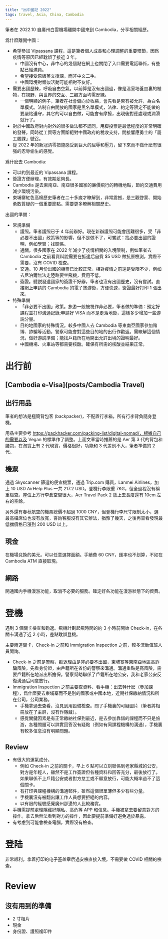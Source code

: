 ```yaml
---
title: "出中國記 2022"
tags: travel, Asia, China, Cambodia
---
```


筆者在 2022.10 自廣州白雲機場離開中國來到 Cambodia，分享相關經歷。

爲什麽離開中國：  
- 希望參加 Vipassana 課程，這是筆者個人成長和心理調整的重要環節，因爲疫情等原因已經耽誤了接近 3 年。
	- 中國沒有中心，非中心的幾個點在網上也關閉了入口需要電話聯係，有些點已經滿員。
	- 希望接受原版英文授課，而非中文二手。
	- 中國環境對類似活動可能相對不友好。
- 需要出國歷練，呼吸自由空氣。以前算是沒有出國過，像是溫室培養皿裏的植物，在視野、與世界的交互、三觀方面均需歷練。
	- 一個明顯的例子，筆者在社會偏向於收縮，會先看是否有被允許，為白名單模式。法制自由開放的國家是黑名單模式，法律、約定等限定不能做的要嚴格遵守，其它的可以自由做，可能會有摩擦，出現後對應處理或潤滑就行了。
- 對於中國政府對内對外的很多做法都不認同，用脚投票是最低程度的非常明確的發聲。同時從工資等方面斷絕對中國政府的稅收支持，間接響應勇士的「罷工罷課」號召。
- 從 2022 年的新冠清零措施感受到巨大的屈辱和壓力，留下來而不做什麽有很强的忍辱偷生的感覺。

爲什麽去 Cambodia:  
- 可以約到最近的 Vipassana 課程。
- 簽證方便辦理，有效期足夠長。
- Cambodia 是去東南亞、南亞很多國家的廉價飛行的轉機地點，節約交通費用減少環境污染。
- 柬埔寨紅色高棉歷史筆者在二十多嵗才瞭解到，非常震撼，是三觀啓蒙、開始勇敢質疑的一個重要節點。需要更多瞭解相關歷史。

出國的準備：
- 常規準備
	- 護照。筆者護照已于 4 年前辦好。現在新辦護照可能會困難很多，受「非必要不出國」政策等的影響，但不是做不了，可嘗試：找必要出國的證明，例如學習；找關係。
	- 通關。很多國家在 2022 年減少了疫情相關的入境限制，例如筆者去 Cambodia 之前看資料說需要在抵達后自費 $5 USD 做抗原檢測，實際不需要，沒有 COVID 檢查。
	- 交通。10 月份出國的機票已比較正常。相對疫情之前還是受限不少，例如去尼泊爾無法走陸路要坐飛機，費用不低。
	- 簽證。聽説發達國家的簽證不好辦，筆者也沒有出國歷史，沒有嘗試。直接網上申請的 Cambodia 的電子旅游簽，方便快速，簽證最好打印 1 張出來。
- 特殊準備
	- 「非必要不出国」政策。旅游一般被視作非必要，筆者做的準備：預定好課程並打印溝通記錄;申請好 VISA 而不是走落地簽，這樣多少增加一些游説分量。
	- 目的地國家的特殊情況。較多中國人去 Cambodia 等東南亞國家參加賭博、詐騙等活動，警察可能會對這些目的地的出行作勸返。需瞭解這個情況，做好游説準備；能找戶籍所在地開出允許出境的證明最好。
	- 中國機場、火車站等都需要核酸。確保有所需的核酸並結果正常。

# 出行前

## [Cambodia e-Visa](posts/Cambodia Travel)

## 出行用品

筆者的想法是極簡背包客 (backpacker)，不配置行李箱，所有行李背負隨身登機。

用品主要參考 https://packhacker.com/packing-list/digital-nomad/，根據自己的需要以及 Vegan 的標準作了調整。上面文章當時推薦的是 Aer 第 3 代的背包和腰包，在淘寶上有 2 代現貨，價格很好，功能和 3 代差別不大，筆者準備的 2 代。

## 機票

通過 Skyscanner 篩選的便宜機票，通過 Trip.com 購買，Lanmei Airlines，加上 10 USD AirHelp Plus 一共 217.2 USD。登機行李限重 7KG，但全過程沒有稱重檢查。座位上方行李倉空間很大，Aer Travel Pack 2 放上去長度還有 10cm 左右的空餘。

另外還有春秋航空的機票總價不超過 1000 CNY，但登機行李尺寸限制太小，選最高檔席位也沒有放寬，咨詢客服沒有其它辦法，猶豫了幾天，之後再查看發現最低擋價格已漲到 200 USD 以上。

## 現金

在機場兌換的美元。可以任意選擇面額。手續費 60 CNY，匯率也不划算，不如在 Cambodia ATM 直接取現。

## 網路

開通國内手機漫游功能，取消不必要的服務。確定好各功能在漫游狀態下的資費。

# 登機

遇到 3 個關卡檢查和勸返。飛機計劃起飛時間的約 3 小時前開始 Check-in，在各關卡溝通了近 2 小時，差點耽誤登機。

主要兩道關卡，Check-in 之前和 Immigration Inspection 之前，較多流動值班人員問詢。

- Check-in 之前是警察，勸返理由是非必要不出國，柬埔寨等東南亞地區高詐騙風險。先看身份證，由戶籍所在省份的警察來溝通。溝通重點是高風險，需要戶籍所在地派出所擔保。警察幫助聯係了戶籍所在地公安，我和老家公安反復溝通后同意放行。
- Immigration Inspection 之前主要查資料、看手機：出去幹什麽（參加課程），爲什麽要去柬埔寨而不是別的國家或中國本地，近期社保繳納情況和所在公司，公司業務。
	- 手機拿過去查看，沒見到用設備檢查。問了手機裏的可疑圖片（筆者將相冊放在了主屏，沒有作隱藏）。
	- 感覺關鍵因素是有正常繳納社保到最近，是去參加靠譜的課程而不只是旅游，各種問題可以詳實回答沒有疑點（例如有同課程機構的溝通），手機裏有較多信息沒有明顯問題。

## Review

- 有很大的運氣成分。
	- 例如 Check-in 之前的關卡，早上 6 點可以立刻聯係到老家縣城的公安，對方是年輕人，雖然不是工作簽證但各種資料和回答充分，最後放行了。如果聯係不上戶籍公安或者對方怠工或不願意放行，可能大概率過不了這個關卡。
	- 有打印與課程機構的溝通郵件，雖然這個很單薄但多少有些分量。
	- 手機裏沒有被翻出讓工作人員想要拒絕的内容。
	- 以有限的經驗感覺廣州那邊的人比較務實。
- 手機需提前處理隱藏好隱私、高危等 APP 和信息。手機被拿去要留意對方的操作。拿去后無法看到對方的操作，因此要提前準備好避免過於暴露。
- 有考慮到可能會檢查電腦。實際沒有檢查。

# 登陆

非常顺利，拿着打印的电子签盖章后過安檢直接入境。不需要做 COVID 相關的檢查。

# Review

## 沒有用到的準備

- 2 寸相片
- 現金
- 身份證、護照複印件